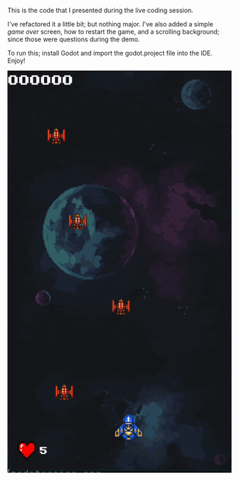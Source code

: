 This is the code that I presented during the live coding session.

I've refactored it a little bit; but nothing major. I've also added a simple _game over_ screen, how to restart the game, and a scrolling background; since those were questions during the demo.

To run this; install Godot and import the godot.project file into the IDE.
Enjoy!

![Demo](demo.gif)

